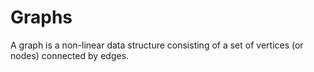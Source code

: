 # Graphs
A graph is a non-linear data structure consisting of a set of vertices (or nodes) connected by edges. 

